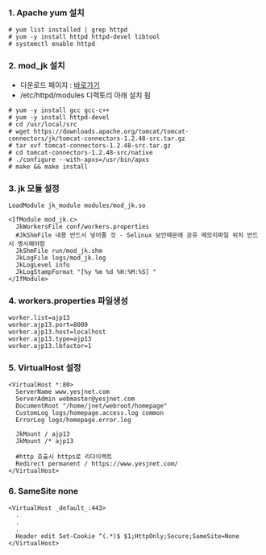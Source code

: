 
### 1. Apache yum 설치
```console
# yum list installed | grep httpd
# yum -y install httpd httpd-devel libtool
# systemctl enable httpd
```

### 2. mod_jk 설치
* 다운로드 페이지 : [바로가기](http://tomcat.apache.org/download-connectors.cgi)
* /etc/httpd/modules 디렉토리 아래 설치 됨

```console
# yum -y install gcc gcc-c++
# yum -y install httpd-devel
# cd /usr/local/src
# wget https://downloads.apache.org/tomcat/tomcat-connectors/jk/tomcat-connectors-1.2.48-src.tar.gz
# tar xvf tomcat-connectors-1.2.48-src.tar.gz
# cd tomcat-connectors-1.2.48-src/native
# ./configure --with-apxs=/usr/bin/apxs
# make && make install
```
### 3. jk 모듈 설정
```configure
LoadModule jk_module modules/mod_jk.so

<IfModule mod_jk.c>
  JkWorkersFile conf/workers.properties
  #JkShmFile 내용 반드시 넣어줄 것 - Selinux 보안때문에 공유 메모리파일 위치 반드시 명시해야함
  JkShmFile run/mod_jk.shm
  JkLogFile logs/mod_jk.log
  JkLogLevel info
  JkLogStampFormat "[%y %m %d %H:%M:%S] "
</IfModule>
```
### 4. workers.properties 파일생성
```configure
worker.list=ajp13
worker.ajp13.port=8009
worker.ajp13.host=localhost
worker.ajp13.type=ajp13
worker.ajp13.lbfactor=1
```
### 5. VirtualHost 설정
```configure
<VirtualHost *:80>
  ServerName www.yesjnet.com
  ServerAdmin webmaster@yesjnet.com
  DocumentRoot "/home/jnet/webroot/homepage"
  CustomLog logs/homepage.access.log common
  ErrorLog logs/homepage.error.log

  JkMount / ajp13
  JkMount /* ajp13

  #http 호출시 https로 리다이렉트
  Redirect permanent / https://www.yesjnet.com/
</VirtualHost>
```
### 6. SameSite none
```configure
<VirtualHost _default_:443>
  .
  .
  .
  Header edit Set-Cookie ^(.*)$ $1;HttpOnly;Secure;SameSite=None
</VirtualHost>
```
